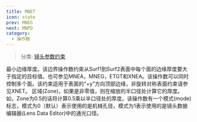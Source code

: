 ```yaml
---
title: MNET
icon: state
prev: MNEG
next: MNPD
category:
  - 操作数
---
```


> 分类: [镜头参数约束](/hb/operands/130/871/  "Zemax 操作数 镜头参数约束")

最小边缘厚度。该边界操作数约束从Surf1到Surf2表面中每个面的边缘厚度要大于指定的目标值。也可参见MNEA，MNEG，ETGT和XNEA。该操作数可以同时控制多个面。该约束适用于表面的“+y”方向顶部边缘，非旋转对称表面约束请参见XNET。 
区域(Zone)，如果是非零值，则在缩放的半口径处计算它的厚度。如，Zone为0.5的话将计算0.5乘以半口径处的厚度。该操作数有一个模式(mode)标志，模式为0（默认）表示使用的是机械孔径，模式为1表示使用的是镜头数据编辑器(Lens Data Editor)中的通光口径。